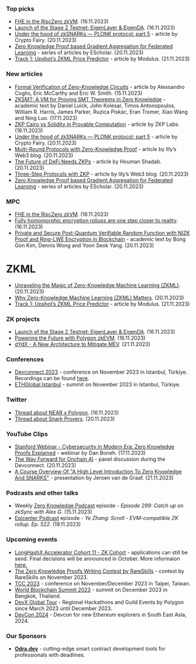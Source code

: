 ### Top picks
* [FHE in the RiscZero zkVM](https://twitter.com/ewynx1/status/1725259660649730483?s=46&t=GU8UwA_mFTabNhZNAn0o-w). (16.11.2023)
* [Launch of the Stage 2 Testnet: EigenLayer & EigenDA](https://www.blog.eigenlayer.xyz/launch-of-the-stage-2-testnet-eigenlayer-eigenda/). (16.11.2023)
* [Under the hood of zkSNARKs — PLONK protocol: part 5](https://medium.com/@cryptofairy/under-the-hood-of-zksnarks-plonk-protocol-part-5-4819dd56d3f1) - article by Crypto Fairy. (20.11.2023)
* [Zero Knowledge Proof based Gradient Aggregation for Federated Learning](https://hackernoon.com/u/escholar?tab=stories) - series of articles by EScholar. (20.11.2023)
* [Track 1: Upshot’s ZKML Price Predictor](https://medium.com/@ModulusLabs/track-1-upshots-zkml-price-predictor-f8e24c645fce) - article by Modulus. (21.11.2023)

### New articles 
* [Formal Verification of Zero-Knowledge Circuits](https://arxiv.org/pdf/2311.08858.pdf) - article by Alessandro Coglio, Eric McCarthy and Eric W. Smith. (15.11.2023)
* [ZKSMT: A VM for Proving SMT Theorems in Zero Knowledge](https://eprint.iacr.org/2023/1762.pdf) - academic text by Daniel Luick, John Kolesar, Timos Antonopoulos, William R. Harris, James Parker, Ruzica Piskac, Eran Tromer, Xiao Wang and Ning Luo. (17.11.2023)
* [ZKP Cairo vs Solidity in Provable Computation](https://zkplabs.network/blog/ZKP-Cairo-vs-Solidity-in-Provable-Computation) - article by ZKP Labs. (19.11.2023)
* [Under the hood of zkSNARKs — PLONK protocol: part 5](https://medium.com/@cryptofairy/under-the-hood-of-zksnarks-plonk-protocol-part-5-4819dd56d3f1) - article by Crypto Fairy. (20.11.2023)
* [Multi-Round Protocols with Zero-Knowledge Proof](https://web3illy.medium.com/multi-round-protocols-with-zero-knowledge-proof-adfb4f2910d6) - article by Illy’s Web3 blog. (20.11.2023)
* [The Future of DeFi Needs ZKPs](https://blog.icme.io/why-defi-needs-zkps/) - article by Houman Shadab. (20.11.2023)
* [Three-Step Protocols with ZKP](https://web3illy.medium.com/three-step-protocols-with-zkp-b6b020f04435) - article by Illy’s Web3 blog. (20.11.2023)
* [Zero Knowledge Proof based Gradient Aggregation for Federated Learning](https://hackernoon.com/u/escholar?tab=stories) - series of articles by EScholar. (20.11.2023)

### MPC
* [FHE in the RiscZero zkVM](https://twitter.com/ewynx1/status/1725259660649730483?s=46&t=GU8UwA_mFTabNhZNAn0o-w). (16.11.2023)
* [Fully homomorphic encryption rollups are one step closer to reality](https://blockworks.co/news/fhenix-whitepaper-fhe-rollups). (16.11.2023)
* [Private and Secure Post-Quantum Verifiable Random Function with NIZK Proof and Ring-LWE Encryption in Blockchain](https://arxiv.org/pdf/2311.11734.pdf) - academic text by Bong Gon Kim, Dennis Wong and Yoon Seok Yang. (20.11.2023)

# ZKML
* [Unraveling the Magic of Zero-Knowledge Machine Learning (ZKML)](https://twitter.com/creptosolutions/status/1726682879848046855). (20.11.2023)
* [Why Zero-Knowledge Machine Learning (ZKML) Matters](https://twitter.com/0xjd_eth/status/1726475552280989885). (20.11.2023)
* [Track 1: Upshot’s ZKML Price Predictor](https://medium.com/@ModulusLabs/track-1-upshots-zkml-price-predictor-f8e24c645fce) - article by Modulus. (21.11.2023)

### ZK projects
* [Launch of the Stage 2 Testnet: EigenLayer & EigenDA](https://www.blog.eigenlayer.xyz/launch-of-the-stage-2-testnet-eigenlayer-eigenda/). (16.11.2023)
* [Powering the Future with Polygon zkEVM](https://medium.com/@LeaderDAO.AI/powering-the-future-with-polygon-zkevm-afbd683ce647). (16.11.2023)
* [dYdX - A New Architecture to Mitigate MEV](https://dydx.exchange/blog/architecture-to-mitigate-mev). (21.11.2023)

### Conferences
* [Devconnect 2023](https://devconnect.org/) - conference on November 2023 in Istanbul, Türkiye. Recordings can be found [here](https://app.streameth.org/devconnect/ethconomics/archive). 
* [ETHGlobal Istanbul](https://ethglobal.com/events/istanbul) - summit on November 2023 in Istanbul, Türkiye.

### Twitter
* [Thread about NEAR x Polygon](https://twitter.com/mraltantutar/status/1725090859136549181). (16.11.2023)
* [Thread about Snark Provers](https://twitter.com/SuccinctJT/status/1726657302772822436?s=20). (20.11.2023)

### YouTube Clips
* [Stanford Webinar - Cybersecurity in Modern Era: Zero Knowledge Proofs Explained](https://www.youtube.com/watch?v=9hJNw2i1dL4) - webinar by Dan Boneh. (17.11.2023)
* [The Way Forward for Onchain AI](https://www.youtube.com/watch?v=xdSLy7bP0Co) - panel discussion during the Devconnect. (20.11.2023)
* [A Course Overview Of "A High Level Introduction To Zero Knowledge And SNARKS"](https://www.youtube.com/watch?v=1S7XqsiilY0) - presentation by Jeroen van de Graaf. (21.11.2023)

### Podcasts and other talks
* Weekly [Zero Knowledge Podcast](https://zeroknowledge.fm/299-2/) episode - *Episode 299: Catch up on zkSync with Alex G*. (15.11.2023) 
* [Epicenter Podcast](https://www.youtube.com/watch?v=vZI5aIhhGF0/) episode - *Ye Zhang: Scroll - EVM-compatible ZK rollup. Ep. 522*. (19.11.2023) 

### Upcoming events
* [LongHashX Accelerator Cohort 11 - ZK Cohort](https://longhashventures.typeform.com/ZKCohort?typeform-source=t.co) - applications can still be send. Final decisions will be announced in October. More informaion [here.](https://www.longhash.vc/accelerator/zk-accelerator/)
* [The Zero Knowledge Proofs Writing Contest by RareSkills](https://hackernoon.com/the-zero-knowledge-proofs-writing-contest-by-rareskills) - contest by RareSkills on November 2023.
* [TCC 2023](https://tcc.iacr.org/2023/) - conference on November/December 2023 in Taipei, Taiwan.
* [World Blockchain Summit 2023](https://www.worldblockchainsummit.com/events/bkk-dec-23) - summit on December 2023 in Bangkok, Thailand.
* [DevX Global Tour](https://polygon.technology/blog/polygon-labs-announces-devx-global-tour) - Regional Hackathons and Guild Events by Polygon since March 2023 until December 2023.
* [DevCon 2024](https://devcon.org/) - Devcon for new Ethereum explorers in South East Asia, 2024.

### Our Sponsors
* **[Odra.dev](https://odra.dev)** - cutting-edge smart contract development tools for professionals with deadlines.